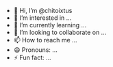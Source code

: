 - 👋 Hi, I’m @chitoixtus
- 👀 I’m interested in ...
- 🌱 I’m currently learning ...
- 💞️ I’m looking to collaborate on ...
- 📫 How to reach me ...
- 😄 Pronouns: ...
- ⚡ Fun fact: ...

<!---
chitoixtus/chitoixtus is a ✨ special ✨ repository because its `README.md` (this file) appears on your GitHub profile.
You can click the Preview link to take a look at your changes.
--->

